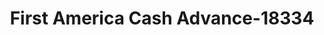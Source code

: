 ---
f_zip-code: 73064
f_state-code: OK
title: First America Cash Advance-18334
f_phone: 405-376-0369
f_city-only: Mustang
f_address: 531 East State Highway 152 Mustang
f_location-unique-id: '18334'
slug: first-america-cash-advance-18334
updated-on: '2024-05-30T13:46:58.046Z'
created-on: '2024-05-30T13:36:59.803Z'
published-on: '2024-05-30T13:54:32.469Z'
f_city-state: cms/city/mustang-ok.md
f_company: cms/company/first-america-cash-advance.md
f_state: cms/state/oklahoma.md
layout: '[payday-loan].html'
tags: payday-loan
---